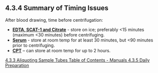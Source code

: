 ## 4.3.4 Summary of Timing Issues

After blood drawing, time before centrifugation:

* <u>**EDTA, SCAT-1 and Citrate**</u> - store on ice; preferably <15 minutes (maximum <30 minutes) before  centrifuging.
* <u>**Serum**</u>  - store at room temp for at least 30 minutes, but <90 minutes prior to centrifuging.
* <u>**CPT**</u> – can store at room temp for up to 2 hours.


<div class="center">
<div class="btn-group">
  <a href=":pages_path:/manuals/blood-collection-processing/4-03-03-aliquoting-sample-tubes.md" class="btn btn-default">
    <span class="glyphicon glyphicon-chevron-left"></span>
    4.3.3 Aliquoting Sample Tubes
  </a>

  <a href=":pages_path:/manuals/manual-toc.md" class="btn btn-default">
    <span class="glyphicon glyphicon-chevron-up"></span>
    Table of Contents - Manuals
  </a>

  <a href=":pages_path:/manuals/blood-collection-processing/4-03-05-daily-preparation.md" class="btn btn-success">
    4.3.5 Daily Preparation
    <span class="glyphicon glyphicon-chevron-right"></span>
  </a>
</div>
</div>
